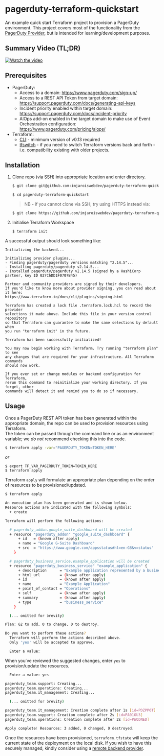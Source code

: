 # pagerduty-terraform-quickstart

An example quick start Terraform project to provision a PagerDuty environment.
This project covers most of the functionality from the [PagerDuty Provider](https://www.terraform.io/docs/providers/pagerduty/index.html), but is intended for learning/development purposes.

## Summary Video (TL;DR)

[![Watch the video](https://img.youtube.com/vi/IhR5A0JINvk/0.jpg)](https://www.youtube.com/watch?v=IhR5A0JINvk)

## Prerequisites

- PagerDuty:
  - Access to a domain: https://www.pagerduty.com/sign-up/
  - Access to a REST API Token from target domain: https://support.pagerduty.com/docs/generating-api-keys
  - Incident priority enabled within target domain: https://support.pagerduty.com/docs/incident-priority
  - AIOps add-on enabled in the target domain to make use of Event Orchestration configuration: https://www.pagerduty.com/pricing/aiops/
- Terraform:
  - [CLI](https://learn.hashicorp.com/terraform/getting-started/install) - minimum version of v0.13 required
  - [tfswitch](https://medium.com/@warrensbox/how-to-manage-different-terraform-versions-for-each-project-51cca80ccece) - if you need to switch Terraform versions back and forth - i.e. compatibility existing with older projects.

## Installation

1. Clone repo (via SSH) into appropriate location and enter directory.

    ```bash
    $ git clone git@github.com:imjaroiswebdev/pagerduty-terraform-quickstart.git
    ```

    ```bash
    $ cd pagerduty-terraform-quickstart
    ```

    > NB - if you cannot clone via SSH, try using HTTPS instead via:
    ```bash
    $ git clone https://github.com/imjaroiswebdev/pagerduty-terraform-quickstart.git
    ```

2. Initialise Terraform Workspace

    ```bash
    $ terraform init
    ```

A successful output should look something like:

```
Initializing the backend...

Initializing provider plugins...
- Finding pagerduty/pagerduty versions matching "2.14.5"...
- Installing pagerduty/pagerduty v2.14.5...
- Installed pagerduty/pagerduty v2.14.5 (signed by a HashiCorp partner, key ID 027C6DD1F0707B45)

Partner and community providers are signed by their developers.
If you'd like to know more about provider signing, you can read about it here:
https://www.terraform.io/docs/cli/plugins/signing.html

Terraform has created a lock file .terraform.lock.hcl to record the provider
selections it made above. Include this file in your version control repository
so that Terraform can guarantee to make the same selections by default when
you run "terraform init" in the future.

Terraform has been successfully initialized!

You may now begin working with Terraform. Try running "terraform plan" to see
any changes that are required for your infrastructure. All Terraform commands
should now work.

If you ever set or change modules or backend configuration for Terraform,
rerun this command to reinitialize your working directory. If you forget, other
commands will detect it and remind you to do so if necessary.
```

## Usage

Once a PagerDuty REST API token has been generated within the appropriate domain, the repo can be used to provision resources using Terraform.  
The token can be passed through the command line or as an environment variable; we _do not_ recommend checking this into the code.

```bash
$ terraform apply -var="PAGERDUTY_TOKEN=TOKEN_HERE"
```

_or_

```bash
$ export TF_VAR_PAGERDUTY_TOKEN=TOKEN_HERE
$ terraform apply
```

Terraform `apply` will formulate an appropriate plan depending on the order of resources to be provisioned/updated.

```bash
$ terraform apply

An execution plan has been generated and is shown below.
Resource actions are indicated with the following symbols:
  + create

Terraform will perform the following actions:

  # pagerduty_addon.google_suite_dashboard will be created
  + resource "pagerduty_addon" "google_suite_dashboard" {
      + id   = (known after apply)
      + name = "Google G-Suite Dashboard"
      + src  = "https://www.google.com/appsstatus#hl=en-GB&v=status"
    }

  # pagerduty_business_service.example_application will be created
  + resource "pagerduty_business_service" "example_application" {
      + description      = "Example application represented by a business service"
      + html_url         = (known after apply)
      + id               = (known after apply)
      + name             = "Example Application"
      + point_of_contact = "Operations"
      + self             = (known after apply)
      + summary          = (known after apply)
      + type             = "business_service"
    }

  (... omitted for brevity)

Plan: 62 to add, 0 to change, 0 to destroy.

Do you want to perform these actions?
  Terraform will perform the actions described above.
  Only 'yes' will be accepted to approve.

  Enter a value:
```

When you've reviewed the suggested changes, enter `yes` to provision/update the resources.

```bash
  Enter a value: yes

pagerduty_team.support: Creating...
pagerduty_team.operations: Creating...
pagerduty_team.it_management: Creating...

  (... omitted for brevity)

pagerduty_team.it_management: Creation complete after 1s [id=PDZPP6T]
pagerduty_team.support: Creation complete after 2s [id=PA01OU3]
pagerduty_team.operations: Creation complete after 2s [id=PWQDNED]

Apply complete! Resources: 3 added, 0 changed, 0 destroyed.
```

Once the resources have been provisioned, `terraform.tfstate` will keep the current state of the deployment on the local disk. If you wish to have this securely managed, kindly consider using a [remote backend provider](https://www.terraform.io/docs/backends/index.html).
